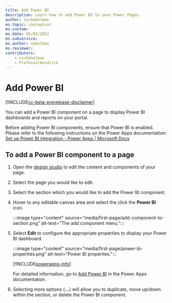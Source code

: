 ```yaml
---
title: Add Power BI
description: Learn how to add Power BI to your Power Pages.
author: nickdoelman
ms.topic: conceptual
ms.custom: 
ms.date: 05/03/2022
ms.subservice:
ms.author: ndoelman 
ms.reviewer: 
contributors:
    - nickdoelman
    - ProfessorKendrick
---
```


# Add Power BI

[!INCLUDE[cc-beta-prerelease-disclaimer](../includes/cc-beta-prerelease-disclaimer.md)]

You can add a Power BI component on a page to display Power BI dashboards and reports on your portal.

Before adding Power BI components, ensure that Power BI is enabled. Please refer to the following instructions on the Power Apps documentation: [Set up Power BI integration - Power Apps \| Microsoft Docs](/powerapps/maker/portals/admin/set-up-power-bi-integration#enable-power-bi-visualization)

## To add a Power BI component to a page

1. Open the [design studio](use-design-studio.md) to edit the content and components of your page.

1. Select the page you would like to edit.

1. Select the section which you would like to add the Power BI component.

1. Hover to any editable canvas area and select the click the **Power BI** icon.

    :::image type="content" source="media/first-page/add-component-to-section.png" alt-text="The add component menu.":::

1. Select **Edit** to configure the appropriate properties to display your Power BI dashboard.

    :::image type="content" source="media/first-page/power-bi-properties.png" alt-text="Power BI properties.":::

    [!INCLUDE[powerapps-info](../includes/cc-powerapps-info.md)]

    For detailed information, go to [Add Power BI](/power-apps/maker/portals/add-powerbi) in the Power Apps documentation.

1. Selecting more options (**...**) will allow you to duplicate, move up/down within the section, or delete the Power BI component.